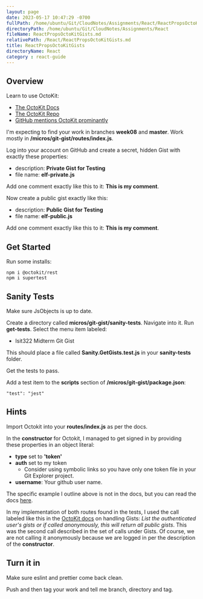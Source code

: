```yaml
---
layout: page
date: 2023-05-17 10:47:29 -0700
fullPath: /home/ubuntu/Git/CloudNotes/Assignments/React/ReactPropsOctoKitGists.md
directoryPath: /home/ubuntu/Git/CloudNotes/Assignments/React
fileName: ReactPropsOctoKitGists.md
relativePath: /React/ReactPropsOctoKitGists.md
title: ReactPropsOctoKitGists
directoryName: React
category : react-guide
---
```


## Overview

Learn to use OctoKit:

- [The OctoKit Docs](https://octokit.github.io/rest.js/#usage)
- [The OctoKit Repo](https://github.com/octokit/rest.js)
- [GitHub mentions OctoKit prominantly](https://developer.github.com/v3/libraries/)

I'm expecting to find your work in branches **week08** and **master**. Work mostly in **/micros/git-gist/routes/index.js**.

Log into your account on GitHub and create a secret, hidden Gist with exactly these properties:

- description: **Private Gist for Testing**
- file name: **elf-private.js**

Add one comment exactly like this to it: **This is my comment**.

Now create a public gist exactly like this:

- description: **Public Gist for Testing**
- file name: **elf-public.js**

Add one comment exactly like this to it: **This is my comment**.

## Get Started

Run some installs:

    npm i @octokit/rest
    npm i supertest

## Sanity Tests

Make sure JsObjects is up to date.

Create a directory called **micros/git-gist/sanity-tests**. Navigate into it. Run **get-tests**. Select the menu item labeled:

- Isit322 Midterm Git Gist

This should place a file called **Sanity.GetGists.test.js** in your **sanity-tests** folder.

Get the tests to pass.

Add a test item to the **scripts** section of **/micros/git-gist/package.json**:

    "test": "jest"

## Hints

Import Octokit into your **routes/index.js** as per the docs.

In the **constructor** for Octokit, I managed to get signed in by providing these properties in an object literal:

- **type** set to **'token'**
- **auth** set to my token
  - Consider using symbolic links so you have only one token file in your Git Explorer project.
- **username**: Your github user name.

The specific example I outline above is not in the docs, but you can read the docs [here](https://octokit.github.io/rest.js/#authentication).

In my implementation of both routes found in the tests, I used the call labeled like this in the [OctoKit docs][octo-gists] on handling Gists: _List the authenticated user's gists or if called anonymously, this will return all public gists_. This was the second call described in the set of calls under Gists. Of course, we are not calling it anonymously because we are logged in per the description of the **constructor**.

## Turn it in

Make sure eslint and prettier come back clean.

Push and then tag your work and tell me branch, directory and tag.

[octo-gists]: https://octokit.github.io/rest.js/#octokit-routes-gists
